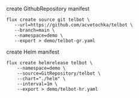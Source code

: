 
create GithubRepository manifest
```shell
flux create source git telbot \
   --url=https://github.com/acvetochka/telbot \
   --branch=main \
   --namespace=demo \
   --export > demo/telbot-gr.yaml
```

create Helm manifest
```shell
flux create helmrelease telbot \
    --namespace=demo \
    --source=GitRepository/telbot \
    --chart="./helm" \
    --interval=1m \
    --export > demo/telbot-hr.yaml
```
